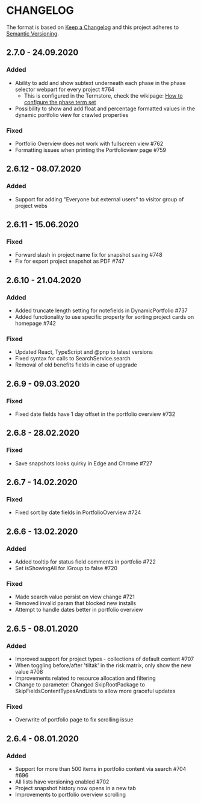 # CHANGELOG

The format is based on [Keep a Changelog](http://keepachangelog.com/en/1.0.0/)
and this project adheres to [Semantic Versioning](http://semver.org/spec/v2.0.0.html).

## 2.7.0 - 24.09.2020

### Added

- Ability to add and show subtext underneath each phase in the phase selector webpart for every project #764
  - This is configured in the Termstore, check the wikipage: [How to configure the phase term set](https://github.com/Puzzlepart/prosjektportalen/wiki/How-to-configure-the-phase-term-set)
- Possibility to show and add float and percentage formatted values in the dynamic portfolio view for crawled properties

### Fixed

- Portfolio Overview does not work with fullscreen view #762
- Formatting issues when printing the Portfolioview page #759

## 2.6.12 - 08.07.2020

### Added

- Support for adding "Everyone but external users" to visitor group of project webs

## 2.6.11 - 15.06.2020

### Fixed

- Forward slash in project name fix for snapshot saving #748
- Fix for export project snapshot as PDF #747

## 2.6.10 - 21.04.2020

### Added

- Added truncate length setting for notefields in DynamicPortfolio #737
- Added functionality to use specific property for sorting project cards on homepage #742

### Fixed

- Updated React, TypeScript and @pnp to latest versions
- Fixed syntax for calls to SearchService.search
- Removal of old benefits fields in case of upgrade

## 2.6.9 - 09.03.2020

### Fixed

- Fixed date fields have 1 day offset in the portfolio overview #732

## 2.6.8 - 28.02.2020

### Fixed

- Save snapshots looks quirky in Edge and Chrome #727

## 2.6.7 - 14.02.2020

### Fixed

- Fixed sort by date fields in PortfolioOverview #724

## 2.6.6 - 13.02.2020

### Added

- Added tooltip for status field comments in portfolio #722
- Set isShowingAll for IGroup to false #720

### Fixed

- Made search value persist on view change #721
- Removed invalid param that blocked new installs
- Attempt to handle dates better in portfolio overview

## 2.6.5 - 08.01.2020

### Added

- Improved support for project types - collections of default content #707
- When toggling before/after 'tiltak' in the risk matrix, only show the new value #708
- Improvements related to resource allocation and filtering
- Change to parameter: Changed SkipRootPackage to SkipFieldsContentTypesAndLists to allow more graceful updates

### Fixed

- Overwrite of portfolio page to fix scrolling issue

## 2.6.4 - 08.01.2020

### Added

- Support for more than 500 items in portfolio content via search #704 #696
- All lists have versioning enabled #702
- Project snapshot history now opens in a new tab
- Improvements to portfolio overview scrolling
